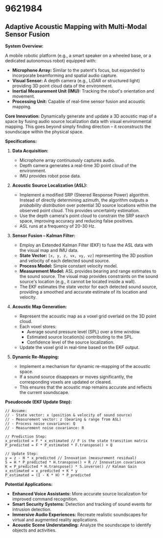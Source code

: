 # 9621984

## Adaptive Acoustic Mapping with Multi-Modal Sensor Fusion

**System Overview:**

A mobile robotic platform (e.g., a smart speaker on a wheeled base, or a dedicated autonomous robot) equipped with:

*   **Microphone Array:** Similar to the patent's focus, but expanded to incorporate beamforming and spatial audio capture.
*   **Visual Sensor:** A depth camera (e.g., LiDAR or structured light) providing 3D point cloud data of the environment.
*   **Inertial Measurement Unit (IMU):**  Tracking the robot's orientation and movement.
*   **Processing Unit:**  Capable of real-time sensor fusion and acoustic mapping.

**Core Innovation:**  Dynamically generate and update a 3D acoustic map of a space by fusing audio source localization data with visual environmental mapping.  This goes beyond simply finding direction – it *reconstructs* the soundscape within the physical space.

**Specifications:**

1.  **Data Acquisition:**
    *   Microphone array continuously captures audio.
    *   Depth camera generates a real-time 3D point cloud of the environment.
    *   IMU provides robot pose data.

2.  **Acoustic Source Localization (ASL):**
    *   Implement a modified SRP (Steered Response Power) algorithm.  Instead of directly determining azimuth, the algorithm outputs a *probability distribution* over potential 3D source locations within the observed point cloud.  This provides uncertainty estimation.
    *   Use the depth camera's point cloud to constrain the SRP search space, improving accuracy and reducing false positives.
    *   ASL runs at a frequency of 20-30 Hz.

3.  **Sensor Fusion – Kalman Filter:**
    *   Employ an Extended Kalman Filter (EKF) to fuse the ASL data with the visual map and IMU data.
    *   **State Vector:** `[x, y, z, vx, vy, vz]` representing the 3D position and velocity of each detected sound source.
    *   **Process Model:**  Simple constant velocity model.
    *   **Measurement Model:**  ASL provides bearing and range estimates to the sound source.  The visual map provides constraints on the sound source's location (e.g., it cannot be located inside a wall).
    *   The EKF estimates the state vector for each detected sound source, providing a smoothed and accurate estimate of its location and velocity.

4.  **Acoustic Map Generation:**
    *   Represent the acoustic map as a voxel grid overlaid on the 3D point cloud.
    *   Each voxel stores:
        *   Average sound pressure level (SPL) over a time window.
        *   Estimated source location(s) contributing to the SPL.
        *   Confidence level of the source localization.
    *   Update the voxel grid in real-time based on the EKF output.

5.  **Dynamic Re-Mapping:**
    *   Implement a mechanism for dynamic re-mapping of the acoustic space.
    *   If a sound source disappears or moves significantly, the corresponding voxels are updated or cleared.
    *   This ensures that the acoustic map remains accurate and reflects the current soundscape.

**Pseudocode (EKF Update Step):**

```
// Assume:
// - State vector: x (position & velocity of sound source)
// - Measurement vector: z (bearing & range from ASL)
// - Process noise covariance: Q
// - Measurement noise covariance: R

// Prediction Step:
x_predicted = F * x_estimated // F is the state transition matrix
P_predicted = F * P_estimated * F.transpose() + Q

// Update Step:
y = z - H * x_predicted // Innovation (measurement residual)
S = H * P_predicted * H.transpose() + R // Innovation covariance
K = P_predicted * H.transpose() * S.inverse() // Kalman Gain
x_estimated = x_predicted + K * y
P_estimated = (I - K * H) * P_predicted
```

**Potential Applications:**

*   **Enhanced Voice Assistants:** More accurate source localization for improved command recognition.
*   **Smart Security Systems:**  Detection and tracking of sound events for intrusion detection.
*   **Immersive Audio Experiences:**  Recreate realistic soundscapes for virtual and augmented reality applications.
*   **Acoustic Scene Understanding:**  Analyze the soundscape to identify objects and activities.